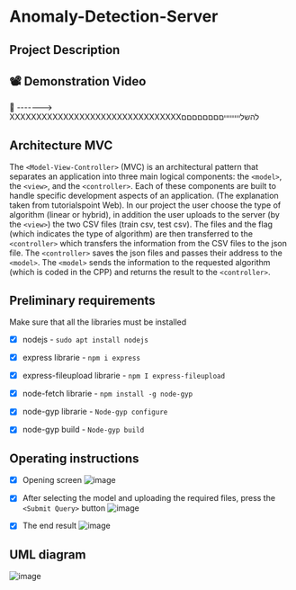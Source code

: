 # Anomaly-Detection-Server


## Project Description

## 📽️ Demonstration Video
🤜 -------> XXXXXXXXXXXXXXXXXXXXXXXXXXXXXXXXלהשלייייייייםםםםםםםם

##  Architecture MVC
The `<Model-View-Controller>` (MVC) is an architectural pattern that separates an application into three main logical components: the `<model>`, the `<view>`, and the `<controller>`. Each of these components are built to handle specific development aspects of an application. (The explanation taken from tutorialspoint Web).
In our project the user choose the type of algorithm (linear or hybrid), in addition the user uploads to the server (by the  `<view>`) the two CSV files (train csv, test csv). 
The files and the flag (which indicates the type of algorithm) are then transferred to the `<controller>` which transfers the information from the CSV files to the json file.
The  `<controller>` saves the json files and passes their address to the  `<model>`.
The  `<model>` sends the information to the requested algorithm (which is coded in the CPP) and returns the result to the  `<controller>`.



##  Preliminary requirements

Make sure that all the libraries must be installed
- [x] nodejs - `sudo apt install nodejs`
- [x] express librarie - `npm i express`
- [x]  express-fileupload librarie - `npm I express-fileupload`
- [x] node-fetch librarie - `npm install -g node-gyp`
- [x] node-gyp librarie - `Node-gyp configure`
- [x] node-gyp build - `Node-gyp build`


##  Operating instructions

- [x] Opening screen
![image](https://user-images.githubusercontent.com/73064092/119977317-f16cd680-bfc0-11eb-9983-eab9e743a589.png)

- [x] After selecting the model and uploading the required files, press the `<Submit Query>` button
 ![image](https://user-images.githubusercontent.com/73064092/119977442-1e20ee00-bfc1-11eb-86e8-70f08afec2ad.png)
- [x] The end result
![image](https://user-images.githubusercontent.com/73064092/119977495-30029100-bfc1-11eb-9257-12f2e6764f17.png)



## UML diagram
![image](https://user-images.githubusercontent.com/73064092/119975369-70144480-bfbe-11eb-9051-49005aa51db1.png)



